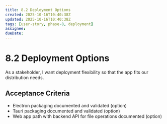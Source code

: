 ```yaml
---
title: 8.2 Deployment Options
created: 2025-10-16T10:40:38Z
updated: 2025-10-16T10:40:38Z
tags: [user-story, phase-8, deployment]
assignee:
dueDate:
---
```


# 8.2 Deployment Options

As a stakeholder, I want deployment flexibility so that the app fits our distribution needs.

## Acceptance Criteria

- Electron packaging documented and validated (option)
- Tauri packaging documented and validated (option)
- Web app path with backend API for file operations documented (option)
